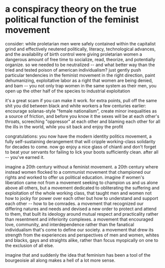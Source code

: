 # a conspiracy theory on the true political function of the feminist movement

consider: while proletarian men were safely contained within the capitalist grind and effectively neutered politically, literacy, technological advances, and the availability of birth control were giving proletarian women a dangerous amount of free time to socialize, read, theorize, and potentially organize. so we needed to be neutralized -- and what better way than the tried and tested poison of american individualism? just gently push particular tendencies in the feminist movement in the right direction, paint dehumanizing, exploitative labor as a right that women are being denied, and bam -- you not only trap women in the same system as their men, you open up the other half of the species to industrial exploitation

it's a great scam if you can make it work. for extra points, pull off the same shit you did between black and white workers a few centuries earlier: encourage solanas-style "female nationalism", create minor inequalities as a source of friction, and before you know it the sexes will be at each other's throats, screeching "oppressor" at each other and blaming each other for all the ills in the world, while you sit back and enjoy the profit

congratulations: you now have the modern identity politics movement, a fully self-sustaining derangement that will cripple working-class solidarity for decades to come. now go enjoy a nice glass of chianti and don't forget to beat your servants for failing to lick your boots sufficiently clean. after all -- you've earned it.

imagine a 20th century without a feminist movement. a 20th century where instead women flocked to a communist movement that championed our rights and worked to offer us political education. imagine if women's liberation came not from a movement seeking to champion us and us alone above all others, but a movement dedicated to obliterating the suffering and exploitation of the whole working class, that taught men and women not how to jocky for power over each other but how to understand and support each other -- how to be comrades. a movement that recognized our differing natures and needs and devised a new order to protect and attend to them, that built its ideology around mutual respect and practicality rather than resentment and inferiority complexes. a movement that encouraged love, community, and interdependence rather than the fanatical individualism that's come to define our society. a movement that drew its strength from the experiences and perspectives of men and women, whites and blacks, gays and straights alike, rather than focus myopically on one to the exclusion of all else.

imagine that and suddenly the idea that feminism has been a tool of the bourgeoisie all along makes a hell of a lot more sense.